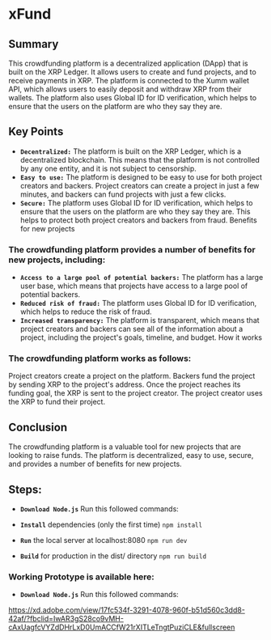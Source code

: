 # xFund

## Summary

This crowdfunding platform is a decentralized application (DApp) that is built on the XRP Ledger. It allows users to create and fund projects, and to receive payments in XRP. The platform is connected to the Xumm wallet API, which allows users to easily deposit and withdraw XRP from their wallets. The platform also uses Global ID for ID verification, which helps to ensure that the users on the platform are who they say they are.

## Key Points

- **`Decentralized:`** The platform is built on the XRP Ledger, which is a decentralized blockchain. This means that the platform is not controlled by any one entity, and it is not subject to censorship.
- **`Easy to use:`** The platform is designed to be easy to use for both project creators and backers. Project creators can create a project in just a few minutes, and backers can fund projects with just a few clicks.
- **`Secure:`** The platform uses Global ID for ID verification, which helps to ensure that the users on the platform are who they say they are. This helps to protect both project creators and backers from fraud.
Benefits for new projects

### The crowdfunding platform provides a number of benefits for new projects, including:

- **`Access to a large pool of potential backers:`** The platform has a large user base, which means that projects have access to a large pool of potential backers.
- **`Reduced risk of fraud:`** The platform uses Global ID for ID verification, which helps to reduce the risk of fraud.
- **`Increased transparency:`** The platform is transparent, which means that project creators and backers can see all of the information about a project, including the project's goals, timeline, and budget.
How it works

### The crowdfunding platform works as follows:

Project creators create a project on the platform.
Backers fund the project by sending XRP to the project's address.
Once the project reaches its funding goal, the XRP is sent to the project creator.
The project creator uses the XRP to fund their project.

## Conclusion

The crowdfunding platform is a valuable tool for new projects that are looking to raise funds. The platform is decentralized, easy to use, secure, and provides a number of benefits for new projects.

## Steps:

- **`Download Node.js`** Run this followed commands:

- **`Install`** dependencies (only the first time)
`npm install`

- **`Run`** the local server at localhost:8080
`npm run dev`

- **`Build`** for production in the dist/ directory
`npm run build`

### Working Prototype is available here:


- **`Download Node.js`** Run this followed commands:

https://xd.adobe.com/view/17fc534f-3291-4078-960f-b51d560c3dd8-42af/?fbclid=IwAR3gS28co9vMH-cAxUagfcVYZdDHrLxD0UmACCfW21rXITLeTngtPuziCLE&fullscreen



